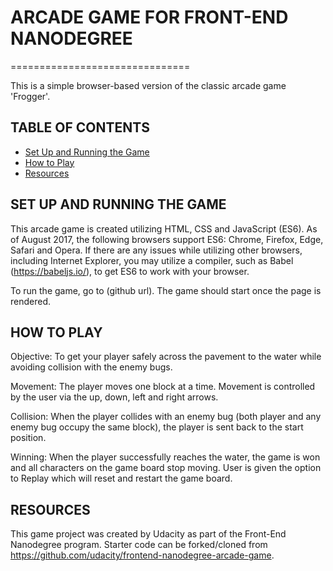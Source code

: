 # ARCADE GAME FOR FRONT-END NANODEGREE
===============================

This is a simple browser-based version of the classic arcade game 'Frogger'.


## TABLE OF CONTENTS
* [Set Up and Running the Game](#setupandrun)
* [How to Play](#howtoplay)
* [Resources](#resources)


## SET UP AND RUNNING THE GAME

This arcade game is created utilizing HTML, CSS and JavaScript (ES6). As of August 2017, the following browsers support ES6: Chrome, Firefox, Edge, Safari and Opera. If there are any issues while utilizing other browsers, including Internet Explorer, you may utilize a compiler, such as Babel (https://babeljs.io/), to get ES6 to work with your browser.

To run the game, go to (github url). The game should start once the page is rendered.


## HOW TO PLAY

Objective: To get your player safely across the pavement to the water while avoiding collision with the enemy bugs.

Movement: The player moves one block at a time. Movement is controlled by the user via the up, down, left and right arrows.

Collision: When the player collides with an enemy bug (both player and any enemy bug occupy the same block), the player is sent back to the start position.

Winning: When the player successfully reaches the water, the game is won and all characters on the game board stop moving. User is given the option to Replay which will reset and restart the game board.


## RESOURCES

This game project was created by Udacity as part of the Front-End Nanodegree program. Starter code can be forked/cloned from https://github.com/udacity/frontend-nanodegree-arcade-game.
